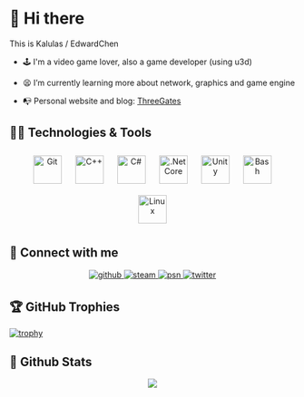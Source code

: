 # 👋 Hi there  

This is Kalulas / EdwardChen  

- 🕹️ I'm a video game lover, also a game developer (using u3d)  
  
- 😫 I’m currently learning more about network, graphics and game engine  
  
- 📭 Personal website and blog: [ThreeGates](https://www.threegates.net/)  
  
## 🧙‍♂️ Technologies & Tools

<div align="center">  
<a href="https://github.com/" target="_blank"><img style="margin: 10px" src="https://profilinator.rishav.dev/skills-assets/git-scm-icon.svg" alt="Git" height="50" /></a>  
<a href="https://www.cplusplus.com/" target="_blank"><img style="margin: 10px" src="https://profilinator.rishav.dev/skills-assets/cplusplus-original.svg" alt="C++" height="50" /></a>
<a href="https://docs.microsoft.com/en-us/dotnet/csharp/" target="_blank"><img style="margin: 10px" src="https://profilinator.rishav.dev/skills-assets/csharp-original.svg" alt="C#" height="50" /></a>  
<a href="https://dotnet.microsoft.com/download" target="_blank"><img style="margin: 10px" src="https://profilinator.rishav.dev/skills-assets/dotnetcore.png" alt=".Net Core" height="50" /></a>  
<a href="https://unity.com/" target="_blank"><img style="margin: 10px" src="https://profilinator.rishav.dev/skills-assets/unity.png" alt="Unity" height="50" /></a>  
<a href="https://www.gnu.org/software/bash/" target="_blank"><img style="margin: 10px" src="https://profilinator.rishav.dev/skills-assets/gnu_bash-icon.svg" alt="Bash" height="50" /></a>  
<a href="https://www.linux.org/" target="_blank"><img style="margin: 10px" src="https://profilinator.rishav.dev/skills-assets/linux-original.svg" alt="Linux" height="50" /></a>  
</div>  

## 📨 Connect with me  

<div align="center">
<a href="https://github.com/kalulas" target="_blank">
<img src=https://img.shields.io/badge/github-%2324292e.svg?&style=for-the-badge&logo=github&logoColor=white alt=github style="margin-bottom: 5px;" />
</a>
<a href="https://steamcommunity.com/id/499485532/" target="_blank">
<img src=https://img.shields.io/badge/steam-%23000000.svg?&style=for-the-badge&logo=steam&logoColor=white alt=steam style="margin-bottom: 5px;" />
</a>
<a href="https://www.psnine.com/psnid/kalulas" target="_blank">
<img src=https://img.shields.io/badge/PSN-%230070D1.svg?style=for-the-badge&logo=Playstation&logoColor=white alt=psn style="margin-bottom: 5px;" />
</a>
<a href="https://twitter.com/KaLuLas1" target="_blank">
<img src=https://img.shields.io/badge/twitter-%2300acee.svg?&style=for-the-badge&logo=twitter&logoColor=white alt=twitter style="margin-bottom: 5px;" />
</a>
</div>

## 🏆 GitHub Trophies

[![trophy](https://github-profile-trophy.vercel.app/?username=kalulas&theme=chalk&row=1&column=7&no-frame=true)](https://github.com/ryo-ma/github-profile-trophy)

## 🎃 Github Stats  

<div align="center"><img src="https://github-readme-stats.vercel.app/api?username=kalulas&show_icons=true&count_private=true&hide_border=true" align="center" /></div>
